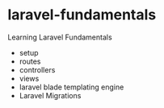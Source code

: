 # laravel-fundamentals

Learning Laravel Fundamentals
- setup
- routes
- controllers
- views
- laravel blade templating engine
- Laravel Migrations